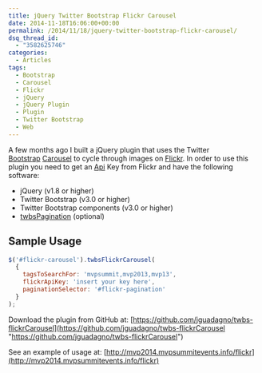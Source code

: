 ```yaml
---
title: jQuery Twitter Bootstrap Flickr Carousel
date: 2014-11-18T16:06:00+00:00
permalink: /2014/11/18/jquery-twitter-bootstrap-flickr-carousel/
dsq_thread_id:
  - "3582625746"
categories:
  - Articles
tags:
  - Bootstrap
  - Carousel
  - Flickr
  - jQuery
  - jQuery Plugin
  - Plugin
  - Twitter Bootstrap
  - Web
---
```

A few months ago I built a jQuery plugin that uses the Twitter [Bootstrap](http://www.getbootstrap.com) [Carousel](http://getbootstrap.com/javascript/#carousel) to cycle through images on [Flickr](http://www.flickr.com). In order to use this plugin you need to get an [Api](https://www.flickr.com/services/api/misc.api_keys.html) Key from Flickr and have the following software:

* jQuery (v1.8 or higher)
* Twitter Bootstrap (v3.0 or higher)
* Twitter Bootstrap components (v3.0 or higher)
* [twbsPagination](https://github.com/esimakin/twbs-pagination) (optional)

## Sample Usage

```js
$('#flickr-carousel').twbsFlickrCarousel(
  {
    tagsToSearchFor: 'mvpsummit,mvp2013,mvp13',
    flickrApiKey: 'insert your key here',
    paginationSelector: '#flickr-pagination'
  }
);
```

Download the plugin from GitHub at: [https://github.com/jguadagno/twbs-flickrCarousel](https://github.com/jguadagno/twbs-flickrCarousel "https://github.com/jguadagno/twbs-flickrCarousel")

See an example of usage at: [http://mvp2014.mvpsummitevents.info/flickr](http://mvp2014.mvpsummitevents.info/flickr)